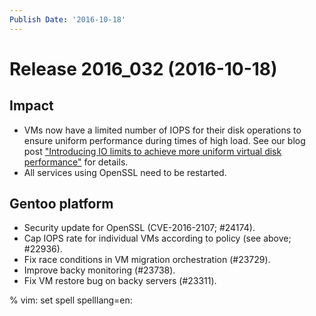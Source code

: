 ```yaml
---
Publish Date: '2016-10-18'
---
```


# Release 2016_032 (2016-10-18)

## Impact

- VMs now have a limited number of IOPS for their disk operations to ensure
  uniform performance during times of high load. See our blog post
  ["Introducing IO limits to achieve more uniform virtual disk performance"](https://blog.flyingcircus.io/2016/10/13/introducing-io-limits-to-achieve-more-uniform-virtual-disk-performance/) for details.
- All services using OpenSSL need to be restarted.

## Gentoo platform

- Security update for OpenSSL (CVE-2016-2107; #24174).
- Cap IOPS rate for individual VMs according to policy (see above; #22936).
- Fix race conditions in VM migration orchestration (#23729).
- Improve backy monitoring (#23738).
- Fix VM restore bug on backy servers (#23311).

% vim: set spell spelllang=en:
